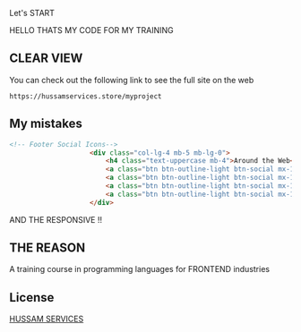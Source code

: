  Let's  START

HELLO THATS MY CODE FOR MY TRAINING

## CLEAR VIEW 
You can check out the following link to see the full site on the web

```URL
https://hussamservices.store/myproject
```

## My mistakes

```HTML
<!-- Footer Social Icons-->
                    <div class="col-lg-4 mb-5 mb-lg-0">
                        <h4 class="text-uppercase mb-4">Around the Web</h4>
                        <a class="btn btn-outline-light btn-social mx-1" href="#!"><i class="fab fa-fw fa-facebook-f"></i></a>
                        <a class="btn btn-outline-light btn-social mx-1" href="#!"><i class="fab fa-fw fa-twitter"></i></a>
                        <a class="btn btn-outline-light btn-social mx-1" href="#!"><i class="fab fa-fw fa-linkedin-in"></i></a>
                        <a class="btn btn-outline-light btn-social mx-1" href="#!"><i class="fab fa-fw fa-dribbble"></i></a>
                    </div>
```
AND THE RESPONSIVE !!

## THE REASON
A training course in programming languages ​​for FRONTEND industries


## License

[HUSSAM SERVICES](https://hussamservices.store/)
